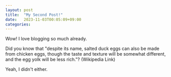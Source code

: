 ```yaml
---
layout: post
title:  "My Second Post!"
date:   2023-11-03T00:05:09+09:00
categories: 
---
```


Wow! I love blogging so much already.

Did you know that "despite its name, salted duck eggs can also be made from chicken eggs, though the taste and texture will be somewhat different, and the egg yolk will be less rich."? (Wikipedia Link)

Yeah, I didn't either.
